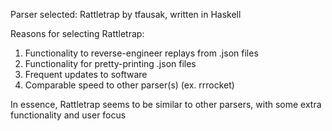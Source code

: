 Parser selected: Rattletrap by tfausak, written in Haskell

Reasons for selecting Rattletrap:
1. Functionality to reverse-engineer replays from .json files 
2. Functionality for pretty-printing .json files
3. Frequent updates to software
4. Comparable speed to other parser(s) (ex. rrrocket)

In essence, Rattletrap seems to be similar to other parsers, with some extra functionality and user focus